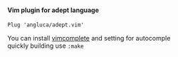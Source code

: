 #### Vim plugin for adept language
```vim
Plug 'angluca/adept.vim'
```
You can install [vimcomplete](https://github.com/girishji/vimcomplete) and setting for autocomple  
quickly building use ```:make```

